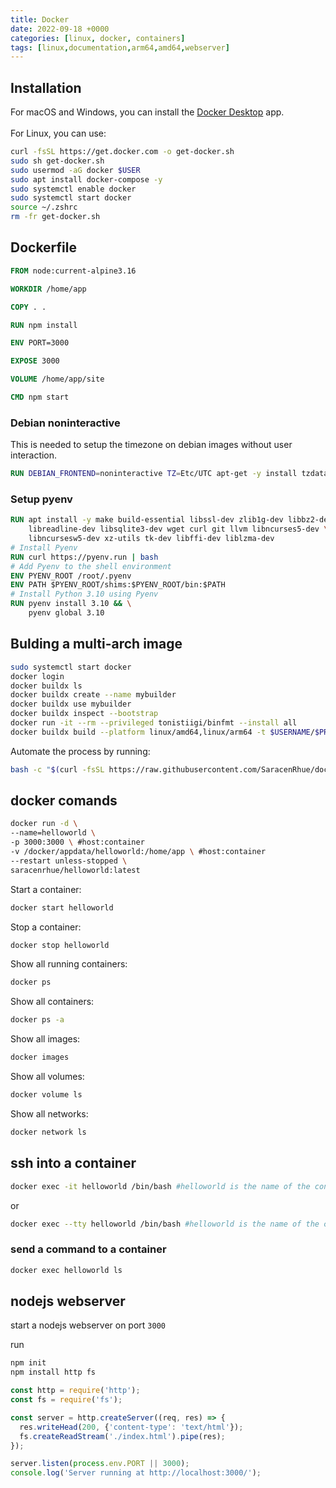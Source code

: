 ```yaml
---
title: Docker
date: 2022-09-18 +0000
categories: [linux, docker, containers]
tags: [linux,documentation,arm64,amd64,webserver]
---
```


## Installation

For macOS and Windows, you can install the [Docker Desktop](https://www.docker.com) app.<br/>
<br/>
For Linux, you can use:

```bash
curl -fsSL https://get.docker.com -o get-docker.sh
sudo sh get-docker.sh
sudo usermod -aG docker $USER
sudo apt install docker-compose -y
sudo systemctl enable docker
sudo systemctl start docker
source ~/.zshrc
rm -fr get-docker.sh
```

## Dockerfile

```dockerfile
FROM node:current-alpine3.16

WORKDIR /home/app

COPY . .

RUN npm install

ENV PORT=3000

EXPOSE 3000

VOLUME /home/app/site

CMD npm start
```

### Debian noninteractive

This is needed to setup the timezone on debian images without user interaction.

```dockerfile
RUN DEBIAN_FRONTEND=noninteractive TZ=Etc/UTC apt-get -y install tzdata.
```

### Setup pyenv
  
```dockerfile
RUN apt install -y make build-essential libssl-dev zlib1g-dev libbz2-dev \
    libreadline-dev libsqlite3-dev wget curl git llvm libncurses5-dev \
    libncursesw5-dev xz-utils tk-dev libffi-dev liblzma-dev
# Install Pyenv
RUN curl https://pyenv.run | bash
# Add Pyenv to the shell environment
ENV PYENV_ROOT /root/.pyenv
ENV PATH $PYENV_ROOT/shims:$PYENV_ROOT/bin:$PATH
# Install Python 3.10 using Pyenv
RUN pyenv install 3.10 && \
    pyenv global 3.10
```

## Bulding a multi-arch image

```bash
sudo systemctl start docker
docker login
docker buildx ls
docker buildx create --name mybuilder
docker buildx use mybuilder
docker buildx inspect --bootstrap
docker run -it --rm --privileged tonistiigi/binfmt --install all
docker buildx build --platform linux/amd64,linux/arm64 -t $USERNAME/$PROJECTNAME:latest . --push
```

Automate the process by running:

```bash
bash -c "$(curl -fsSL https://raw.githubusercontent.com/SaracenRhue/dockerBuilder/main/start.sh)"
```

## docker comands

```bash
docker run -d \
--name=helloworld \
-p 3000:3000 \ #host:container
-v /docker/appdata/helloworld:/home/app \ #host:container
--restart unless-stopped \
saracenrhue/helloworld:latest
```

Start a container:

```bash
docker start helloworld
```

Stop a container:

```bash
docker stop helloworld
```

Show all running containers:

```bash
docker ps
```

Show all containers:

```bash
docker ps -a
```

Show all images:

```bash
docker images
```

Show all volumes:

```bash
docker volume ls
```

Show all networks:

```bash
docker network ls
```

## ssh into a container

```bash
docker exec -it helloworld /bin/bash #helloworld is the name of the container
```

or
  
  ```bash
  docker exec --tty helloworld /bin/bash #helloworld is the name of the container
  ```

### send a command to a container

```bash
docker exec helloworld ls
```

## nodejs webserver

start a nodejs webserver on port `3000`

run

```bash
npm init
npm install http fs
```

```javascript
const http = require('http');
const fs = require('fs');

const server = http.createServer((req, res) => {
  res.writeHead(200, {'content-type': 'text/html'});
  fs.createReadStream('./index.html').pipe(res);
});

server.listen(process.env.PORT || 3000);
console.log('Server running at http://localhost:3000/');
```
